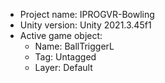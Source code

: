 <!-- UNITY CODE ASSIST INSTRUCTIONS START -->
- Project name: IPROGVR-Bowling
- Unity version: Unity 2021.3.45f1
- Active game object:
  - Name: BallTriggerL
  - Tag: Untagged
  - Layer: Default
<!-- UNITY CODE ASSIST INSTRUCTIONS END -->